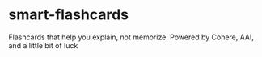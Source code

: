 # smart-flashcards
Flashcards that help you explain, not memorize. Powered by Cohere, AAI, and a little bit of luck

